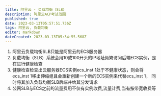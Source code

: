 ```yaml
---
title: 阿里云 · 负载均衡（SLB）
description: 阿里云ACP考试范围
published: true
date: 2023-03-13T05:57:51.736Z
tags: 阿里云, 负载均衡
editor: markdown
dateCreated: 2023-03-13T05:34:55.568Z
---
```


1. 阿里云负载均衡SLB只能是阿里云的ECS服务器
2. 负载均衡（SLB）系统会用10或100开头的IP地址频繁访问后端ECS实例，是在进行健康检查
3. 健康检查检查出云服务器ECS实例ecs_inst 1处于不健康状态，则会将ecs_inst 1移出伸缩组且会重新创建一个新的ECS实例来代替ecs_inst 1， 同时将其加入负载均衡SLB后端并给其分发请求
4. 公网SLB与ECS之前的流量费用不仅有实例收费,流量计费,当有按带宽收费等